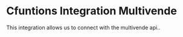 # Cfuntions  Integration  Multivende

This integration allows us to connect with the multivende api..
